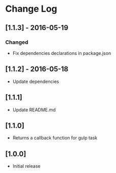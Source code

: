 # Change Log

## [1.1.3] - 2016-05-19

### Changed
- Fix dependencies declarations in package.json

## [1.1.2] - 2016-05-18

* Update dependencies

## [1.1.1]

* Update README.md

## [1.1.0]

* Returns a callback function for gulp task

## [1.0.0]

* Initial release